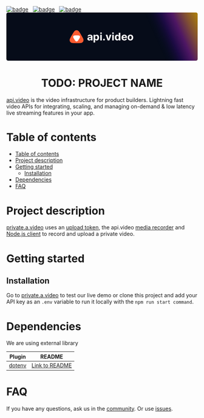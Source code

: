[![badge](https://img.shields.io/twitter/follow/api_video?style=social)](https://twitter.com/intent/follow?screen_name=api_video)
&nbsp; [![badge](https://img.shields.io/github/stars/apivideo/private.a.video?style=social)](https://github.com/apivideo/private.a.video)
&nbsp; [![badge](https://img.shields.io/discourse/topics?server=https%3A%2F%2Fcommunity.api.video)](https://community.api.video)
![](https://github.com/apivideo/.github/blob/main/assets/apivideo_banner.png)
<h1 align="center">TODO: PROJECT NAME</h1>

[api.video](https://api.video) is the video infrastructure for product builders. Lightning fast
video APIs for integrating, scaling, and managing on-demand & low latency live streaming features in
your app.

# Table of contents

- [Table of contents](#table-of-contents)
- [Project description](#project-description)
- [Getting started](#getting-started)
  - [Installation](#installation)
- [Dependencies](#dependencies)
- [FAQ](#faq)

# Project description

[private.a.video](https://private.a.video) uses an [upload token](https://docs.api.video/reference/post_upload-tokens), the api.video [media recorder](https://github.com/apivideo/api.video-typescript-media-recorder) and [Node.js client](https://github.com/apivideo/api.video-nodejs-client) to record and upload a private video.

# Getting started

## Installation

Go to [private.a.video](https://private.a.video) to test our live demo or clone this project and add your API key as an `.env` variable to run it locally with the `npm run start command`.

# Dependencies

We are using external library

| Plugin | README |
| ------ | ------ |
| [dotenv](https://www.npmjs.com/package/dotenv) | [Link to README](https://github.com/motdotla/dotenv) |

# FAQ

If you have any questions, ask us in the [community](https://community.api.video). Or
use [issues](https://github.com/apivideo/private.a.video/issues).
